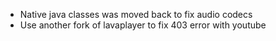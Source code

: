 - Native java classes was moved back to fix audio codecs
- Use another fork of lavaplayer to fix 403 error with youtube

